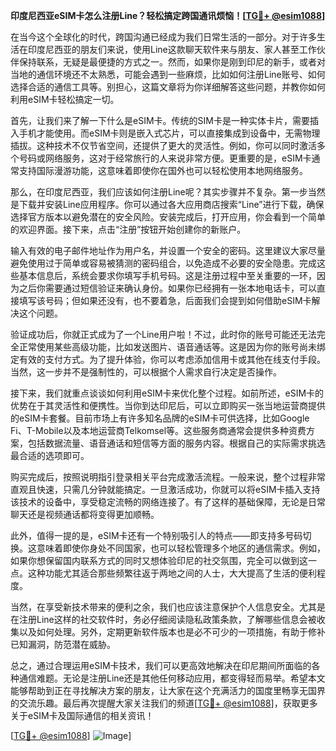 **印度尼西亚eSIM卡怎么注册Line？轻松搞定跨国通讯烦恼！[[TG💪+ @esim1088](https://t.me/s/esim1088)]**

在当今这个全球化的时代，跨国沟通已经成为我们日常生活的一部分。对于许多生活在印度尼西亚的朋友们来说，使用Line这款聊天软件来与朋友、家人甚至工作伙伴保持联系，无疑是最便捷的方式之一。然而，如果你是刚到印尼的新手，或者对当地的通信环境还不太熟悉，可能会遇到一些麻烦，比如如何注册Line账号、如何选择合适的通信工具等。别担心，这篇文章将为你详细解答这些问题，并教你如何利用eSIM卡轻松搞定一切。

首先，让我们来了解一下什么是eSIM卡。传统的SIM卡是一种实体卡片，需要插入手机才能使用。而eSIM卡则是嵌入式芯片，可以直接集成到设备中，无需物理插拔。这种技术不仅节省空间，还提供了更大的灵活性。例如，你可以同时激活多个号码或网络服务，这对于经常旅行的人来说非常方便。更重要的是，eSIM卡通常支持国际漫游功能，这意味着即使你在国外也可以轻松使用本地网络服务。

那么，在印度尼西亚，我们应该如何注册Line呢？其实步骤并不复杂。第一步当然是下载并安装Line应用程序。你可以通过各大应用商店搜索“Line”进行下载，确保选择官方版本以避免潜在的安全风险。安装完成后，打开应用，你会看到一个简单的欢迎界面。接下来，点击“注册”按钮开始创建你的新账户。

输入有效的电子邮件地址作为用户名，并设置一个安全的密码。这里建议大家尽量避免使用过于简单或容易被猜测的密码组合，以免造成不必要的安全隐患。完成这些基本信息后，系统会要求你填写手机号码。这是注册过程中至关重要的一环，因为之后你需要通过短信验证来确认身份。如果你已经拥有一张本地电话卡，可以直接填写该号码；但如果还没有，也不要着急，后面我们会提到如何借助eSIM卡解决这个问题。

验证成功后，你就正式成为了一个Line用户啦！不过，此时你的账号可能还无法完全正常使用某些高级功能，比如发送图片、语音通话等。这是因为你的账号尚未绑定有效的支付方式。为了提升体验，你可以考虑添加信用卡或其他在线支付手段。当然，这一步并不是强制性的，可以根据个人需求自行决定是否操作。

接下来，我们就重点谈谈如何利用eSIM卡来优化整个过程。如前所述，eSIM卡的优势在于其灵活性和便携性。当你到达印尼后，可以立即购买一张当地运营商提供的eSIM卡套餐。目前市场上有许多知名品牌的eSIM卡可供选择，比如Google Fi、T-Mobile以及本地运营商Telkomsel等。这些服务商通常会提供多种资费方案，包括数据流量、语音通话和短信等方面的服务内容。根据自己的实际需求挑选最合适的选项即可。

购买完成后，按照说明指引登录相关平台完成激活流程。一般来说，整个过程非常直观且快速，只需几分钟就能搞定。一旦激活成功，你就可以将eSIM卡插入支持该技术的设备中，享受稳定流畅的网络连接了。有了这样的基础保障，无论是日常聊天还是视频通话都将变得更加顺畅。

此外，值得一提的是，eSIM卡还有一个特别吸引人的特点——即支持多号码切换。这意味着即使你身处不同国家，也可以轻松管理多个地区的通信需求。例如，如果你想保留国内联系方式的同时又想体验印尼的社交氛围，完全可以做到这一点。这种功能尤其适合那些频繁往返于两地之间的人士，大大提高了生活的便利程度。

当然，在享受新技术带来的便利之余，我们也应该注意保护个人信息安全。尤其是在注册Line这样的社交软件时，务必仔细阅读隐私政策条款，了解哪些信息会被收集以及如何处理。另外，定期更新软件版本也是必不可少的一项措施，有助于修补已知漏洞，防范潜在威胁。

总之，通过合理运用eSIM卡技术，我们可以更高效地解决在印尼期间所面临的各种通信难题。无论是注册Line还是其他任何移动应用，都变得轻而易举。希望本文能够帮助到正在寻找解决方案的朋友，让大家在这个充满活力的国度里畅享无国界的交流乐趣。最后再次提醒大家关注我们的频道[[TG💪+ @esim1088](https://t.me/s/esim1088)]，获取更多关于eSIM卡及国际通信的相关资讯！

[[TG💪+ @esim1088](https://t.me/s/esim1088)] ![Image](https://i.postimg.cc/4NQfJmqS/Snipaste-2025-05-13-00-14-12.png)]